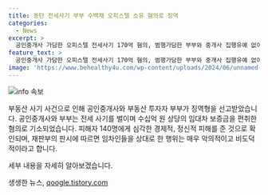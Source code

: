 ```yaml
---
title: 동탄 전세사기 부부 수백채 오피스텔 소유 혐의로 징역
categories:
  - News
excerpt: >
  공인중개사 가담한 오피스텔 전세사기 170억 혐의, 범행가담한 부부와 중개사 집행유예 없이 징역형. 수원지법 형사12단독 하상제 부장판사는 A씨와 B씨 부부에게 각각 징역 12년과 6년을 선고했으며, 공인중개사 C씨 부부는 각각 징역 7년과 12년을 선고받았다. 재판부는 사기로 보증금을 편취한 행위를 심각히 여기며, 무자본 갭투자 방식으로 오피스텔 268채를 매수한 A씨 부부의 행동을 비난했다. 140명의 피해자로부터 약 170억 원 상당의 임대차 보증금을 편취한 혐의를 받고 있는 A씨 부부는 임차인들에게 보증금 반환 의사가 있었다고 주장했지만 법원은 사기죄의 미필적 고의를 인정했다. A씨 부부와 공인중개사 C씨 부부는 역전세 사기의 혐의로 재판을 받았다.
feature_text: >
  공인중개사 가담한 오피스텔 전세사기 170억 혐의, 범행가담한 부부와 중개사 집행유예 없이 징역형. 수원지법 형사12단독 하상제 부장판사는 A씨와 B씨 부부에게 각각 징역 12년과 6년을 선고했으며, 공인중개사 C씨 부부는 각각 징역 7년과 12년을 선고받았다. 재판부는 사기로 보증금을 편취한 행위를 심각히 여기며, 무자본 갭투자 방식으로 오피스텔 268채를 매수한 A씨 부부의 행동을 비난했다. 140명의 피해자로부터 약 170억 원 상당의 임대차 보증금을 편취한 혐의를 받고 있는 A씨 부부는 임차인들에게 보증금 반환 의사가 있었다고 주장했지만 법원은 사기죄의 미필적 고의를 인정했다. A씨 부부와 공인중개사 C씨 부부는 역전세 사기의 혐의로 재판을 받았다.
image: 'https://www.behealthy4u.com/wp-content/uploads/2024/06/unnamed-file.png'
---
```


<p><img src="https://www.behealthy4u.com/wp-content/uploads/2024/06/unnamed-file.png" alt="info 속보" /></p>

<p>부동산 사기 사건으로 인해 공인중개사와 부동산 투자자 부부가 징역형을 선고받았습니다. 공인중개사와 부부는 전세 사기를 벌이며 수십억 원 상당의 임대차 보증금을 편취한 혐의로 기소되었습니다. 피해자 140명에게 심각한 경제적, 정신적 피해를 준 것으로 확인되며, 재판부의 판시에 따르면 임차인들을 상대로 한 행위는 매우 악의적이고 비도덕적이라고 합니다.</p>

<p>세부 내용을 자세히 알아보겠습니다.</p>
생생한 뉴스, <a href="https://qoogle.tistory.com" rel="dofollow">qoogle.tistory.com</a>


